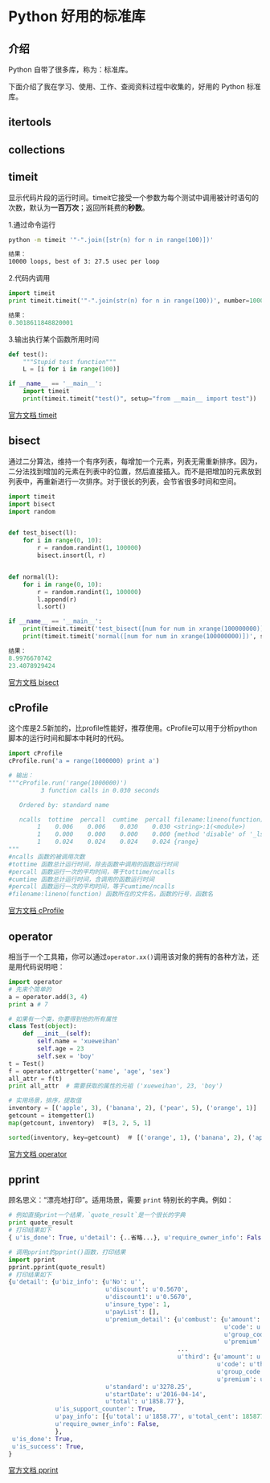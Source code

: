 # Python 好用的标准库

## 介绍
Python 自带了很多库，称为：标准库。

下面介绍了我在学习、使用、工作、查阅资料过程中收集的，好用的 Python 标准库。

## itertools
## collections

## timeit
显示代码片段的运行时间。timeit它接受一个参数为每个测试中调用被计时语句的次数，默认为**一百万次**；返回所耗费的**秒数**。

1.通过命令运行

```sh
python -m timeit '"-".join([str(n) for n in range(100)])'

结果：
10000 loops, best of 3: 27.5 usec per loop
```

2.代码内调用

```python
import timeit
print timeit.timeit('"-".join(str(n) for n in range(100))', number=10000)

结果：
0.3018611848820001
```

3.输出执行某个函数所用时间

```python
def test():
    """Stupid test function"""
    L = [i for i in range(100)]

if __name__ == '__main__':
    import timeit
    print(timeit.timeit("test()", setup="from __main__ import test"))
```
[官方文档 timeit](https://docs.python.org/2.7/library/timeit.html)

## bisect
通过二分算法，维持一个有序列表，每增加一个元素，列表无需重新排序。因为，二分法找到增加的元素在列表中的位置，然后直接插入。而不是把增加的元素放到列表中，再重新进行一次排序。对于很长的列表，会节省很多时间和空间。
```python
import timeit
import bisect
import random


def test_bisect(l):
    for i in range(0, 10):
        r = random.randint(1, 100000)
        bisect.insort(l, r)


def normal(l):
    for i in range(0, 10):
        r = random.randint(1, 100000)
        l.append(r)
        l.sort()

if __name__ == '__main__':
    print(timeit.timeit('test_bisect([num for num in xrange(100000000)])', setup='from __main__ import test_bisect', number=1))
    print(timeit.timeit('normal([num for num in xrange(100000000)])', setup='from __main__ import normal', number=1))

结果：
8.9976670742
23.4078929424
```
[官方文档 bisect](https://docs.python.org/2.7/library/bisect.html)

## cProfile
这个库是2.5新加的，比profile性能好，推荐使用。cProfile可以用于分析python脚本的运行时间和脚本中耗时的代码。

```python
import cProfile
cProfile.run('a = range(1000000) print a')

# 输出：
"""cProfile.run('range(1000000)')
         3 function calls in 0.030 seconds

   Ordered by: standard name

   ncalls  tottime  percall  cumtime  percall filename:lineno(function)
        1    0.006    0.006    0.030    0.030 <string>:1(<module>)
        1    0.000    0.000    0.000    0.000 {method 'disable' of '_lsprof.Profiler' objects}
        1    0.024    0.024    0.024    0.024 {range}
"""        
#ncalls 函数的被调用次数
#tottime 函数总计运行时间，除去函数中调用的函数运行时间
#percall 函数运行一次的平均时间，等于tottime/ncalls
#cumtime 函数总计运行时间，含调用的函数运行时间
#percall 函数运行一次的平均时间，等于cumtime/ncalls
#filename:lineno(function) 函数所在的文件名，函数的行号，函数名

```
[官方文档 cProfile](https://docs.python.org/2/library/profile.html)

## operator
相当于一个工具箱，你可以通过`operator.xx()`调用该对象的拥有的各种方法，还是用代码说明吧：

```python
import operator
# 先来个简单的
a = operator.add(3, 4)
print a # 7

# 如果有一个类，你要得到他的所有属性
class Test(object):
    def __init__(self):
        self.name = 'xueweihan'
        self.age = 23
        self.sex = 'boy'
t = Test()
f = operator.attrgetter('name', 'age', 'sex')
all_attr = f(t)
print all_attr  # 需要获取的属性的元祖 ('xueweihan', 23, 'boy')

# 实用场景，排序，提取值
inventory = [('apple', 3), ('banana', 2), ('pear', 5), ('orange', 1)]
getcount = itemgetter(1)
map(getcount, inventory)  ＃[3, 2, 5, 1]

sorted(inventory, key=getcount)  ＃ [('orange', 1), ('banana', 2), ('apple', 3), ('pear', 5)]

```
[官方文档 operator](https://docs.python.org/2/library/operator.html)

## pprint
顾名思义：“漂亮地打印”。适用场景，需要 `print` 特别长的字典。例如：

```python
# 例如直接print一个结果，`quote_result`是一个很长的字典
print quote_result
# 打印结果如下
{ u'is_done': True, u'detail': {..省略...}, u'require_owner_info': False}

# 调用pprint的pprint()函数，打印结果
import pprint
pprint.pprint(quote_result)
# 打印结果如下
{u'detail': {u'biz_info': {u'No': u'',
                           u'discount': u'0.5670',
                           u'discount1': u'0.5670',
                           u'insure_type': 1,
                           u'payList': [],
                           u'premium_detail': {u'combust': {u'amount': u'27385.60',
                                                            u'code': u'combust',
                                                            u'group_code': 2,
                                                            u'premium': u'77.64'},
                                               ...
                                               u'third': {u'amount': u'300000.00',
                                                          u'code': u'third',
                                                          u'group_code': 1,
                                                          u'premium': u'695.14'}},
                           u'standard': u'3278.25',
                           u'startDate': u'2016-04-14',
                           u'total': u'1858.77'},
             u'is_support_counter': True,
             u'pay_info': [{u'total': u'1858.77', u'total_cent': 185877}],
             u'require_owner_info': False,
             },
 u'is_done': True,
 u'is_success': True,
}

```

[官方文档 pprint](https://docs.python.org/2.7/library/pprint.html)
